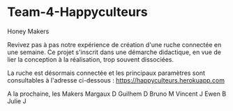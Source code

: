# Team-4-Happyculteurs
Honey Makers

Revivez pas à pas notre expérience de création d'une ruche connectée en une semaine. Ce projet s'inscrit dans une démarche didactique, en vue de lier la conception à la réalisation, trop souvent dissociées. 

La ruche est désormais connectée et les principaux paramètres sont consultables à l'adresse ci-dessous :
https://happyculteurs.herokuapp.com

A la prochaine, les Makers
Margaux D
Guilhem D
Bruno M
Vincent J
Ewen B
Julie J 
